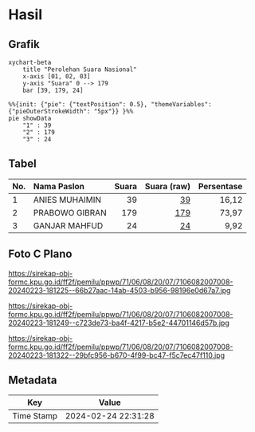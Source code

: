 # Hasil

## Grafik

```mermaid
xychart-beta
    title "Perolehan Suara Nasional"
    x-axis [01, 02, 03]
    y-axis "Suara" 0 --> 179
    bar [39, 179, 24]
```

```mermaid
%%{init: {"pie": {"textPosition": 0.5}, "themeVariables": {"pieOuterStrokeWidth": "5px"}} }%%
pie showData
    "1" : 39
    "2" : 179
    "3" : 24
```

## Tabel

| No. | Nama Paslon    | Suara | Suara (raw) | Persentase |
|:--- |:-------------- | -----:| -----------:| ----------:|
| 1   | ANIES MUHAIMIN | 39    | [39][p-1]   | 16,12      |
| 2   | PRABOWO GIBRAN | 179   | [179][p-2]  | 73,97      |
| 3   | GANJAR MAHFUD  | 24    | [24][p-3]   | 9,92       |


[p-1]: https://github.com/gigit-pemilu/pemilu-2024/blob/main/pilpres/hitung-suara/sub/71-sulawesi-utara/sub/06-minahasa-utara/sub/08-kalawat/sub/2007-watutumou/sub/008-tps/sub/paslon-1.txt
[p-2]: https://github.com/gigit-pemilu/pemilu-2024/blob/main/pilpres/hitung-suara/sub/71-sulawesi-utara/sub/06-minahasa-utara/sub/08-kalawat/sub/2007-watutumou/sub/008-tps/sub/paslon-2.txt
[p-3]: https://github.com/gigit-pemilu/pemilu-2024/blob/main/pilpres/hitung-suara/sub/71-sulawesi-utara/sub/06-minahasa-utara/sub/08-kalawat/sub/2007-watutumou/sub/008-tps/sub/paslon-3.txt

## Foto C Plano

https://sirekap-obj-formc.kpu.go.id/ff2f/pemilu/ppwp/71/06/08/20/07/7106082007008-20240223-181225--66b27aac-14ab-4503-b956-98196e0d67a7.jpg

https://sirekap-obj-formc.kpu.go.id/ff2f/pemilu/ppwp/71/06/08/20/07/7106082007008-20240223-181249--c723de73-ba4f-4217-b5e2-44701146d57b.jpg

https://sirekap-obj-formc.kpu.go.id/ff2f/pemilu/ppwp/71/06/08/20/07/7106082007008-20240223-181322--29bfc956-b670-4f99-bc47-f5c7ec47f110.jpg


## Metadata

| Key        | Value               |
| ---------- | ------------------- |
| Time Stamp | 2024-02-24 22:31:28 |



